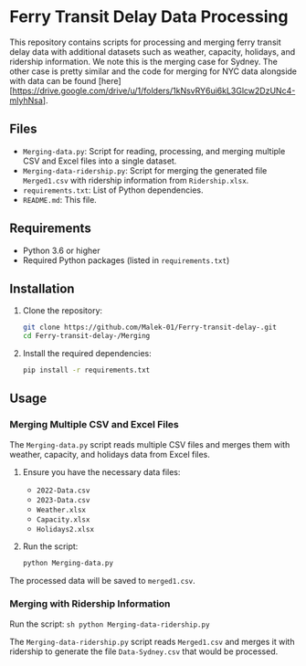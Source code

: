 # Ferry Transit Delay Data Processing

This repository contains scripts for processing and merging ferry transit delay data with additional datasets such as weather, capacity, holidays, and ridership information. We note this is the merging case for Sydney. The other case is pretty similar and the code for merging for NYC data alongside with data can be found [here][https://drive.google.com/drive/u/1/folders/1kNsvRY6ui6kL3Glcw2DzUNc4-mIyhNsa].

## Files

- `Merging-data.py`: Script for reading, processing, and merging multiple CSV and Excel files into a single dataset.
- `Merging-data-ridership.py`: Script for merging the generated file `Merged1.csv` with ridership information from `Ridership.xlsx`.
- `requirements.txt`: List of Python dependencies.
- `README.md`: This file.

## Requirements

- Python 3.6 or higher
- Required Python packages (listed in `requirements.txt`)

## Installation

1. Clone the repository:
    ```sh
    git clone https://github.com/Malek-01/Ferry-transit-delay-.git
    cd Ferry-transit-delay-/Merging
    ```

2. Install the required dependencies:
    ```sh
    pip install -r requirements.txt
    ```

## Usage

### Merging Multiple CSV and Excel Files

The `Merging-data.py` script reads multiple CSV files and merges them with weather, capacity, and holidays data from Excel files.

1. Ensure you have the necessary data files:
    - `2022-Data.csv`
    - `2023-Data.csv`
    - `Weather.xlsx`
    - `Capacity.xlsx`
    - `Holidays2.xlsx`

2. Run the script:
    ```sh
    python Merging-data.py
    ```

The processed data will be saved to `merged1.csv`.

### Merging with Ridership Information

Run the script:
    ```sh
    python Merging-data-ridership.py
    ```

The `Merging-data-ridership.py` script reads `Merged1.csv` and merges it with ridership to generate the file `Data-Sydney.csv` that would be processed.
